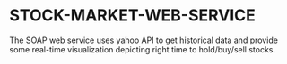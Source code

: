 # STOCK-MARKET-WEB-SERVICE
The SOAP web service uses yahoo API to get historical data and provide some real-time visualization depicting right time to hold/buy/sell stocks. 
